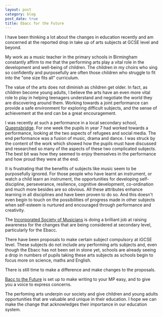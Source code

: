 ```yaml
---
layout: post
category: blog
post_date: true
title: Ebacc for the Future
---
```


I have been thinking a lot about the changes in education recently and am concerned at the reported drop in take up of arts subjects at GCSE level and beyond.

My work as a music teacher in the primary schools in Birmingham constantly affirm to me that the performing arts play a vital role in the development and well-being of children. The children in my choirs who sing so confidently and purposefully are often those children who struggle to fit into the "one size fits all" curriculum. 

The value of the arts does not diminish as children get older. In fact, as children become young adults, I believe the arts have an even more vital role to play in helping teenagers understand and negotiate the world they are discovering around them. Working towards a joint performance can provide a safe environment for exploring difficult subjects, and the sense of achievement at the end can be a great encouragement.

I was recently at such a performance in a local secondary school, [Queensbridge](http://www.queensbridge.bham.sch.uk/). For one week the pupils in year 7 had worked towards a performance, looking at the two aspects of refugees and social media. The end performance was a fusion of music, drama and dance. I was struck by the content of the work which showed how the pupils must have discussed and researched so many of the aspects of these two complicated subjects. The best bit was how they seemed to enjoy themselves in the performance and how proud they were at the end.

It is frustrating that the benefits of subjects like music seem to be purposefully ignored. For those people who have learnt an instrument, or watch a child learn an instrument, the opportunities for developing self-discipline, perseverance, resilience, cognitive development, co-ordination and much more besides are so obvious. All these attributes enhance learning in all disciplines and have been proven to do so. And this doesn't even begin to touch on the possibilities of progress made in other subjects when self-esteem is nurtured and encouraged through performance and creativity.

The [Incorporated Society of Musicians](www.ism.org) is doing a brilliant job at raising awareness for the changes that are being considered at secondary level, particularly for the Ebacc.

There have been proposals to make certain subject compulsory at iGCSE level. These subjects do not include any performing arts subjects and, even though the Ebacc has not been set in stone yet, schools are already seeing a drop in numbers of pupils taking these arts subjects as schools begin to focus more on science, maths and English.

There is still time to make a difference and make changes to the proposals.

[Bacc to the Future](http://www.baccforthefuture.com/) is set up to make writing to your MP easy, and to give you a voice to express concerns. 

The perfoming arts underpin our society and give children and young adults opportunities that are valuable and unique in their education. I hope we can make the change that acknowledges their importance in our education system. 